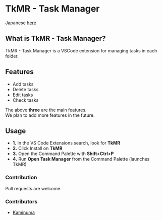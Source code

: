 # TkMR - Task Manager

Japanese [here](https://github.com/kaedeek/TaskManager/blob/main/README.md)

## What is TkMR - Task Manager?

TkMR - Task Manager is a VSCode extension for managing tasks in each folder.

## Features

- Add tasks
- Delete tasks
- Edit tasks
- Check tasks

The above **three** are the main features.  
We plan to add more features in the future.

## Usage

- **1.** In the VS Code Extensions search, look for **TkMR**
- **2.** Click Install on **TkMR**
- **3.** Open the Command Palette with **Shift+Ctrl+P**
- **4.** Run **Open Task Manager** from the Command Palette (launches TkMR)

### Contribution

Pull requests are welcome.

### Contributors

- [Kaminuma](https://github.com/kaminuma)

